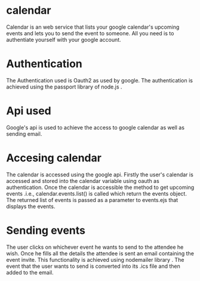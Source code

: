 # calendar

Calendar is an web service that lists your google calendar's upcoming events and lets you to send the event to someone. All you need is to authentiate yourself with your google account.

# Authentication

The Authentication used is Oauth2 as used by google. The authentication is achieved using the passport library of node.js .

# Api used
Google's api is used to achieve the access to google calendar as well as sending email.

# Accesing calendar
The calendar is accessed using the google api. Firstly the user's calendar is accessed and stored into the calendar variable using 
oauth as authentication.
Once the calendar is accessible the method to get upcoming events .i.e., calendar.events.list() is called which return the events
object.
The returned list of events is passed as a parameter to events.ejs that displays the events.

# Sending events
The user clicks on whichever event he wants to send to the attendee he wish. Once he fills all the details the attendee is sent an email 
containing the event invite.
This functionality is achieved using nodemailer library . The event that the user wants to send is converted into its .ics file and then 
added to the email.
